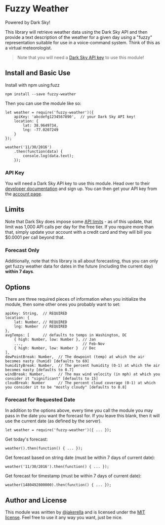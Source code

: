 
# Fuzzy Weather

Powered by Dark Sky!

This library will retrieve weather data using the Dark Sky API and then provide
a text description of the weather for a given day using a "fuzzy" representation
suitable for use in a voice-command system. Think of this as a virtual
meteorologist.

> Note that you will need a [Dark Sky API key](https://darksky.net/dev/) to use this module!

## Install and Basic Use

Install with npm using:fuzz

`npm install --save fuzzy-weather`

Then you can use the module like so:

```
let weather = require('fuzzy-weather')({
    apiKey: 'abcdefg1234567890',  // your Dark Sky API key!
    location: {
        lat: 38.9649734,
        lng: -77.0207249
    }
});

weather('11/30/2016')
    .then(function(data) {
        console.log(data.text);
    });
```

### API Key

You will need a Dark Sky API key to use this module. Head over to their
[developer documentation](https://darksky.net/dev/) and sign up. You can then
get your API key from the [account page](https://darksky.net/dev/account).

## Limits

Note that Dark Sky does impose some [API limits](https://darksky.net/dev/docs/faq) -
as of this update, that limit was 1,000 API calls per day for the free tier. If
you require more than that, simply update your account with a credit card and
they will bill you $0.0001 per call beyond that.

### Forecast Only

Additionally, note that this library is all about forecasting, thus you can only
get fuzzy weather data for dates in the future (including the current day)
**within 7 days**.

## Options

There are three required pieces of information when you initialize the module,
then some other ones you probably want to set:

```
apiKey: String,  // REQUIRED
location: {
    lat: Number, // REQUIRED
    lng: Number  // REQUIRED
},
avgTemps: [      // defaults to temps in Washington, DC
    { high: Number, low: Number }, // Jan
    ...,                           // Feb-Nov
    { high: Number, low: Number }  // Dec
],
dewPointBreak: Number,  // The dewpoint (temp) at which the air becomes nasty (humid) [defaults to 69]
humidityBreak: Number,  // The percent humidity (0-1) at which the air becomes nasty [defaults to 0.7]
windBreak: Number,      // The max wind velocity (in mph) at which you consider it "significant" [defaults to 15]
cloudBreak: Number      // The percent cloud coverage (0-1) at which you consider it to be "mostly cloudy" [defaults to 0.8]
```

### Forecast for Requested Date

In addition to the options above, every time you call the module you may pass in
the date you want the forecast for. If you leave this blank, then it will use
the current date (as defined by the server).

`let weather = require('fuzzy-weather')({ ... });`

Get today's forecast:

`weather().then(function() { ... });`

Get forecast based on string date (must be within 7 days of current date):

`weather('11/30/2016').then(function() { ... });`

Get forecast for timestamp (must be within 7 days of current date):

`weather(1480492800000).then(function() { ... });`

## Author and License

This module was written by [@jakerella](https://github.com/jakerella) and is
licensed under the [MIT license](LICENSE). Feel free to use it any way you want,
just be nice.
